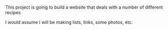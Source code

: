 This project is going to build a website that deals with a number of different recipes

I would assume I will be making lists, links, some photos, etc.
